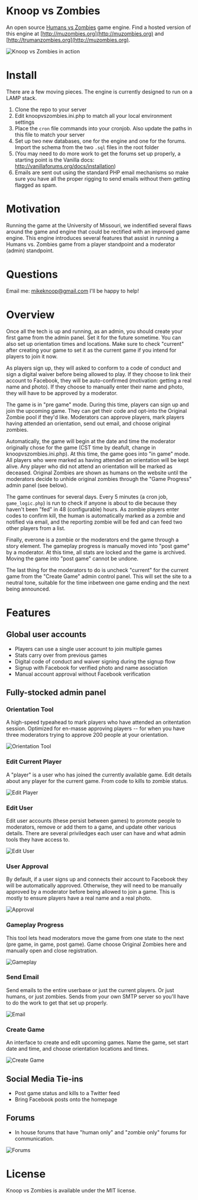# Knoop vs Zombies

An open source [Humans vs Zombies](http://humansvszombies.org/) game engine. Find a hosted version of this engine at [http://muzombies.org](http://muzombies.org) and [http://trumanzombies.org](http://muzombies.org).

![Knoop vs Zombies in action](http://i.imgur.com/j6ZbQDY.png)

# Install

There are a few moving pieces. The engine is currently designed to run on a LAMP stack.

1. Clone the repo to your server
2. Edit knoopvszombies.ini.php to match all your local environment settings
3. Place the `cron` file commands into your cronjob. Also update the paths in this file to match your server
4. Set up two new databases, one for the engine and one for the forums. Import the schema from the two `.sql` files in the root folder
5. (You may need to do more work to get the forums set up properly, a starting point is the Vanilla docs: http://vanillaforums.org/docs/installation)
6. Emails are sent out using the standard PHP email mechanisms so make sure you have all the proper rigging to send emails without them getting flagged as spam.

# Motivation

Running the game at the University of Missouri, we indentified several flaws around the game and engine that could be rectified with an improved game engine. This engine introduces several features that assist in running a Humans vs. Zombies game from a player standpoint and a moderator (admin) standpoint.

# Questions

Email me: mikeknoop@gmail.com I'll be happy to help!

# Overview

Once all the tech is up and running, as an admin, you should create your first game from the admin panel. Set it for the future sometime. You can also set up orientation times and locations. Make sure to check "current" after creating your game to set it as the current game if you intend for players to join it now.

As players sign up, they will asked to conform to a code of conduct and sign a digital waiver before being allowed to play. If they choose to link their account to Facebook, they will be auto-confirmed (motivation: getting a real name and photo). If they choose to manually enter their name and photo, they will have to be approved by a moderator.

The game is in "pre game" mode. During this time, players can sign up and join the upcoming game. They can get their code and opt-into the Original Zombie pool if they'd like. Moderators can approve players, mark players having attended an orientation, send out email, and choose original zombies.

Automatically, the game will begin at the date and time the moderator originally chose for the game (CST time by deafult, change in knoopvszombies.ini.php). At this time, the game goes into "in game" mode. All players who were marked as having attended an orientation will be kept alive. Any player who did not attend an orientation will be marked as deceased. Original Zombies are shown as humans on the website until the moderators decide to unhide original zombies through the "Game Progress" admin panel (see below).

The game continues for several days. Every 5 minutes (a cron job, `game_logic.php`) is run to check if anyone is about to die because they haven't been "fed" in 48 (configurable) hours. As zombie players enter codes to confirm kill, the human is automatically marked as a zombie and notified via email, and the reporting zombie will be fed and can feed two other players from a list.

Finally, everone is a zombie or the moderators end the game through a story element. The gameplay progress is manually moved into "post game" by a moderator. At this time, all stats are locked and the game is archived. Moving the game into "post game" cannot be undone.

The last thing for the moderators to do is uncheck "current" for the current game from the "Create Game" admin control panel. This will set the site to a neutral tone, suitable for the time inbetween one game ending and the next being announced.

# Features

## Global user accounts

- Players can use a single user account to join multiple games
- Stats carry over from previous games
- Digital code of conduct and waiver signing during the signup flow
- Signup with Facebook for verified photo and name association
- Manual account approval without Facebook verification

## Fully-stocked admin panel

### Orientation Tool
A high-speed typeahead to mark players who have attended an oritentation session. Optimized for en-masse approving players -- for when you have three moderators trying to approve 200 people at your orientation.

![Orientation Tool](http://i.imgur.com/Ehn2SHg.png)

### Edit Current Player
A "player" is a user who has joined the currently available game. Edit details about any player for the current game. From code to kills to zombie status.

![Edit Player](http://i.imgur.com/Eo4EKf6.png)

### Edit User
Edit user accounts (these persist between games) to promote people to moderators, remove or add them to a game, and update other various details. There are several priviledges each user can have and what admin tools they have access to. 

![Edit User](http://i.imgur.com/SbMmCkC.png)

### User Approval
By default, if a user signs up and connects their account to Facebook they will be automatically approved. Otherwise, they will need to be manually approved by a moderator before being allowed to join a game. This is mostly to ensure players have a real name and a real photo.

![Approval](http://i.imgur.com/QKpwwEE.png)

### Gameplay Progress
This tool lets head moderators move the game from one state to the next (pre game, in game, post game). Game choose Original Zombies here and manually open and close registration.

![Gameplay](http://i.imgur.com/2T4gV8l.png)

### Send Email
Send emails to the entire userbase or just the current players. Or just humans, or just zombies. Sends from your own SMTP server so you'll have to do the work to get that set up properly.

![Email](http://i.imgur.com/kYaa6o6.png)

### Create Game
An interface to create and edit upcoming games. Name the game, set start date and time, and choose orientation locations and times.
 
![Create Game](http://i.imgur.com/YXhlB1n.png)

## Social Media Tie-ins

- Post game status and kills to a Twitter feed
- Bring Facebook posts onto the homepage

## Forums

- In house forums that have "human only" and "zombie only" forums for communication.

![Forums](http://i.imgur.com/CLcZj2E.png)

# License

Knoop vs Zombies is available under the MIT license.